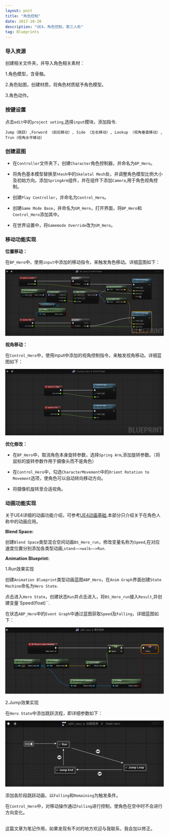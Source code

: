 ```yaml
---
layout: post
title: "角色控制"
date: 2017-10-20
description: "UE4，角色控制，第三人称"
tag: Blueprints
---       
```

### 导入资源        

创建相关文件夹，并导入角色相关素材：

1.角色模型，含骨骼。

2.角色贴图，创建材质，将角色材质赋予角色模型。

3.角色动作。

### 按键设置

点击`edit`中的`project seting`,选择`input`模块，添加指令.
```
Jump（跳跃）,Forword （前后移动）, Side （左右移动）, Lookup （视角垂直移动）, Trun（视角水平移动）
```
### 创建蓝图
* 在`Controller`文件夹下，创建`Character`角色控制器，并命名为`BP_Hero`。

* 将角色基本模型替换至`Ｍesh`中的`Skeletal Mesh`处，并调整角色模型比例大小及初始方向。添加`SpringArm`组件，并在组件下添加`Camera`,用于角色视角控制。

* 创建`Play Controller`，并命名为`Control_Hero`。

* 创建`Game Mode Base`，并命名为`GM_Hero`，打开界面，将`BP_Hero`和`Control_Hero`添加其中。

* 在世界设置中，将`Gamemode Override`改为`GM_Hero`。

### 移动功能实现

**位置移动：**

在`BP_Hero`中，使用`input`中添加的移动指令，来触发角色移动。详细蓝图如下：

![](/images/Pic/角色控制(第三人称)/10.20_1.jpg)

**视角移动：**

在`Control_Hero`中，使用input中添加的视角控制指令，来触发视角移动。详细蓝图如下：

![](/images/Pic/角色控制(第三人称)/10.20_2.jpg)

**优化修改：**

* 在`BP_Hero`中，取消角色本身旋转参数，选择`Spring Arm`,添加旋转参数。（将鼠标的旋转参数作用于摄像头而不是角色）

* 在`Control_Hero`中，勾选`CharacterMovement`中的`Orient Rotation to Movement`选项，使角色可以自动转向移动方向。

* 将摄像机旋转至合适视角。

### 动画功能实现

关于UE4详细的动画功能介绍，可参考[UE4动画基础](http://www.zhuzjm.me/2017/01/UE4动画基础/),本部分只介绍关于在角色人称中的动画应用。

**Blend Space:**

创建`Blend Space`类型混合空间动画`BS_Hero_run`，修改变量名称为`Speed`,在对应速度位置分别添加各类型动画,`stand——>walk——>Run`.

**Animation Blueprint:**

1.Run效果实现

创建`Animation Blueprint`类型动画蓝图`ABP_Hero`，在`Anim Graph`界面创建`State Machine`命名为`Hero State`.

点击进入`Hero State`，创建状态`Run`并点击进入，将`BS_Hero_run`接入`Result`,并创建变量`Speed(float)``.

在状态`ABP_Hero`中的`Event Graph`中通过蓝图获取`Speed`及`Falling`，详细蓝图如下：

![](/images/Pic/角色控制(第三人称)/10.20_3.jpg)

2.Jump效果实现

在`Hero State`中添加跳跃流程，即详细参数如下：

![](/images/Pic/角色控制(第三人称)/10.20_4.jpg)

添加各阶段跳跃动画，以`Falling`和`Remaining`为触发条件。

在`Control_Hero`中，对移动操作通过`Falling`进行控制，使角色在空中时不会进行方向变化。


<br>
这篇文章为笔记作用，如果发现有不对的地方欢迎与我联系，我会加以修正。
